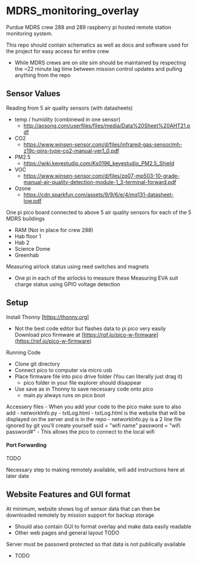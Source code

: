 # MDRS_monitoring_overlay
Purdue MDRS crew 288 and 289 raspberry pi hosted remote station monitoring system.

This repo should contain schematics as well as docs and software used for the project for easy access for entire crew
  - While MDRS crews are on site sim should be maintained by respecting the ~22 minute lag time between mission control updates and pulling anything from the repo

## Sensor Values
Reading from 5 air quality sensors (with datasheets)
 - temp / humidity (combinewd in one sensor)
   - http://aosong.com/userfiles/files/media/Data%20Sheet%20AHT21.pdf 
 - CO2
   - https://www.winsen-sensor.com/d/files/infrared-gas-sensor/mh-z19c-pins-type-co2-manual-ver1_0.pdf
 - PM2.5
   - https://wiki.keyestudio.com/Ks0196_keyestudio_PM2.5_Shield
 - VOC
   - https://www.winsen-sensor.com/d/files/zp07-mp503-10-grade-manual-air-quality-detection-module-1_3-terminal-forward.pdf
 - Ozone
   - https://cdn.sparkfun.com/assets/9/9/6/e/4/mq131-datasheet-low.pdf

One pi pico board connected to above 5 air quality sensors for each of the 5 MDRS buildings
 - RAM (Not in place for crew 288)
 - Hab floor 1
 - Hab 2
 - Science Dome
 - Greenhab
   
Measuring airlock status using reed switches and magnets
 - One pi in each of the airlocks to measure these
Measuring EVA suit charge status using GPIO voltage detection

## Setup
Install Thonny [https://thonny.org]
  - Not the best code editor but flashes data to pi pico very easily
Download pico firmware at [https://rpf.io/pico-w-firmware](https://rpf.io/pico-w-firmware)


Running Code
  - Clone git directory
  - Connect pico to computer via micro usb
  - Place firmware file into pico drive folder (You can literally just drag it)
    - pico folder in your file explorer should disappear
  - Use save as in Thonny to save necessary code onto pico
    - main.py always runs on pico boot

  Accessery files
    - When you add your code to the pico make sure to also add
      - networkInfo.py
      - txtLog.html
    - txtLog.html is the website that will be displayed on the server and is in the repo
    - networkInfo.py is a 2 line file ignored by git you'll create yourself
      ssid = "wifi name"
      password = "wifi password#"
    - This allows the pico to connect to the local wifi

#### Port Forwarding
TODO

Necessary step to making remotely available, will add instructions here at later date

## Website Features and GUI format
At minimum, website shows log of sensor data that can then be downloaded remotely by mission support for backup storage
  - Should also contain GUI to format overlay and make data easily readable
  - Other web pages and general layout TODO
    
Server must be passowrd protected so that data is not publically available
  - TODO
